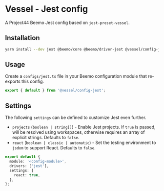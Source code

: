 # Vessel - Jest config

A Project44 Beemo Jest config based on `jest-preset-vessel`.

## Installation

```bash
yarn install --dev jest @beemo/core @beemo/driver-jest @vessel/config-jest
```

## Usage

Create a `configs/jest.ts` file in your Beemo configuration module that re-exports this config.

```ts
export { default } from '@vessel/config-jest';
```

## Settings

The following `settings` can be defined to customize Jest even further.

- `projects` (`boolean | string[]`) - Enable Jest projects. If `true` is passed, will be resolved
  using workspaces, otherwise requires an array of explicit strings. Defaults to `false`.
- `react` (`boolean | classic | automatic`) - Set the testing environment to `jsdom` to support
  React. Defaults to `false`.

```ts
export default {
  module: '<config-module>',
  drivers: ['jest'],
  settings: {
    react: true,
  },
};
